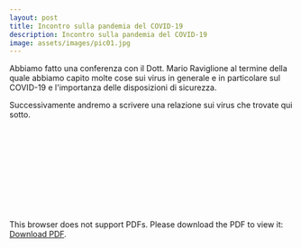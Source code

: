 ```yaml
---
layout: post
title: Incontro sulla pandemia del COVID-19
description: Incontro sulla pandemia del COVID-19
image: assets/images/pic01.jpg
---
```


Abbiamo fatto una conferenza con il Dott. Mario Raviglione al termine della quale abbiamo capito molte cose sui virus in generale e in particolare sul COVID-19 e l'importanza delle disposizioni di sicurezza.

Successivamente andremo a scrivere una relazione sui virus che trovate qui sotto.

<object data="/assets/pdf/virus.pdf" type="application/pdf" width="1000px" height="1000px">
    <embed src="/assets/pdf/virus.pdf">
        <p>This browser does not support PDFs. Please download the PDF to view it: <a href="/assets/pdf/virus.pdf">Download PDF</a>.</p>
    </embed>
</object>
